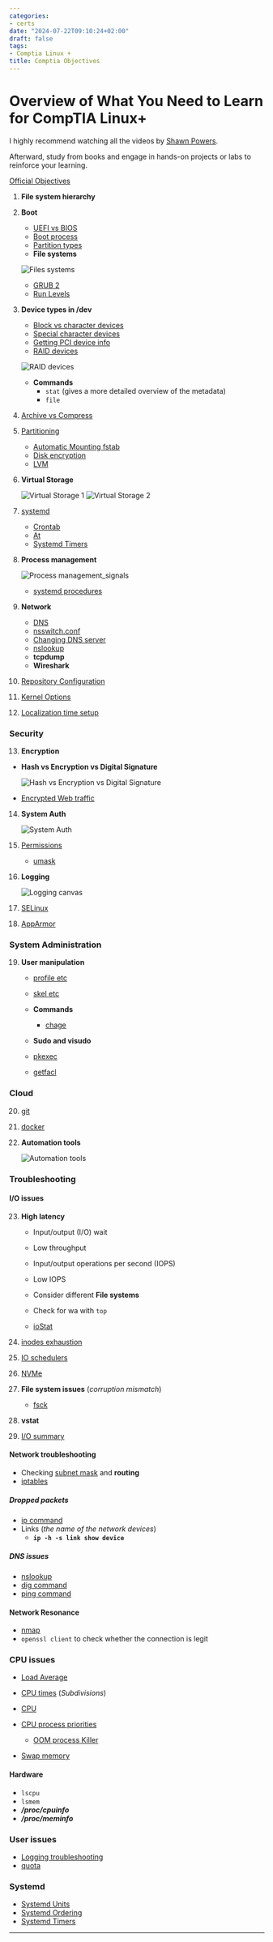 ```yaml
---
categories:
- certs
date: "2024-07-22T09:10:24+02:00"
draft: false
tags:
- Comptia Linux +
title: Comptia Objectives
---
```


# Overview of What You Need to Learn for CompTIA Linux+

I highly recommend watching all the videos by [Shawn Powers](https://www.youtube.com/watch?v:%20niPWk7tgD2Q&list=PL78ppT-_wOmuwT9idLvuoKOn6UYurFKCp).

Afterward, study from books and engage in hands-on projects or labs to reinforce your learning.

[Official Objectives](https://partners.comptia.org/docs/default-source/resources/comptia-linux-xk0-005-exam-objectives-(1-0))

1. **File system hierarchy**
2. **Boot**
   - [UEFI vs BIOS](/UEFI_vs_BIOS)
   - [Boot process](/boot_process)
   - [Partition types](/UEFI_vs_BIOS#partition-types)
   - **File systems**

   ![Files systems](/static/filesSystem_visual.png) 
   - [GRUB 2](/GRUB_2) 
   - [Run Levels](/for_later/Run_Levels)

3. **Device types in /dev**
   - [Block vs character devices](/Block_vs_character_dev)
   - [Special character devices](/Block_vs_character_dev#special-character-devices)
   - [Getting PCI device info](/Getting_PCI_dev_info)
   - [RAID devices](/RAID_STORAGE)

   ![RAID devices](/static/raid_devices_canvas.png) 

   - **Commands**
     - `stat` (gives a more detailed overview of the metadata)
     - `file`

4. [Archive vs Compress](/Archive_vs_Compress)

5. [Partitioning](/Partitioning) 
   - [Automatic Mounting fstab](/Automatic_Mounting_fstab) 
   - [Disk encryption](/Disk_encryption) 
   - [LVM](/LVM) 

6. **Virtual Storage**

   ![Virtual Storage 1](/static/virtual_storage_visual.png) ![Virtual Storage 2](/static/virtual_storage_tech.png)

7. [systemd](/systemd)
   - [Crontab](/scriptss/Crontab) 
   - [At](/scriptss/At) 
   - [Systemd Timers](/systemd#systemd-timers)

8. **Process management**

   ![Process management_signals](/static/process_management_visual.png) 
   - [systemd procedures](/systemd#systemd-procedures)

9. **Network**
   - [DNS](/Network/Physical/DNS)
   - [nsswitch.conf](/nsswitch.conf)
   - [Changing DNS server](/Network/Physical/DNS#changing-dns-server)
   - [nslookup](/Linux/nslookup)
   - **tcpdump**
   - **Wireshark**

10. [Repository Configuration](/Repository_Configuration)

11. [Kernel Options](/Linux/Kernel/Kernel#kernel-options)

12. [Localization time setup](/Localization_time_setup)

### Security

13. **Encryption**
   - **Hash vs Encryption vs Digital Signature**

     ![Hash vs Encryption vs Digital Signature](/static/hash_encryption_vs_digital_signature.png) 

   - [Encrypted Web traffic](/encrypted_Web_traffic)

14. **System Auth**

    ![System Auth](/static/system_auth_visual.png)

15. [Permissions](/Linux/Permissions)
    - [umask](/Linux/umask)

16. **Logging**

    ![Logging canvas](/static/logs_canvas_visual.png)

17. [SELinux](/SELinux)

18. [AppArmor](/AppArmor)

### System Administration

19. **User manipulation**
    - [profile etc](/Linux/etc/profile_etc) 
    - [skel etc](/Linux/etc/skel_etc)

    - **Commands**
      - [chage](/chage)

    - **Sudo and visudo**
    - [pkexec](/pkexec)
    - [getfacl](/getfacl)

### Cloud

20. [git](/git)

21. [docker](/Linux/Docker/docker)

22. **Automation tools**

    ![Automation tools](/static/automation_tools_canvas.png)

### Troubleshooting

#### I/O issues

23. **High latency**
    - Input/output (I/O) wait
    - Low throughput
    - Input/output operations per second (IOPS)
    - Low IOPS

    - Consider different **File systems**
    - Check for wa with `top`
    - [ioStat](/ioStat)

24. [inodes exhaustion](/inodes_exhaustion)

25. [IO schedulers](/IO_schedulers)

26. [NVMe](/NVMe)

27. **File system issues** (*corruption mismatch*)
    - [fsck](/Linux/fsck)

28. **vstat**

29. [I/O summary](https://www.site24x7.com/learn/linux/disk-io-troubleshooting.html)

#### Network troubleshooting

- Checking [subnet mask](/Network/basic_network_connections/subnet_mask) and **routing**
- [iptables](/iptables)

##### Dropped packets

- [ip command](/ip_command)
- Links (*the name of the network devices*)
  - **`ip -h -s link show device`**

##### DNS issues

- [nslookup](/Linux/nslookup)
- [dig command](/dig_command)
- [ping command](/ping_command)

#### Network Resonance

- [nmap](/Linux/nmap)
- `openssl client` to check whether the connection is legit

### CPU issues

- [Load Average](/Load_Average)
- [CPU times](/Linux/Kernel/Cpu) (*Subdivisions*)
- [CPU](/Linux/Kernel/Cpu)
- [CPU process priorities](/Linux/Kernel/Cpu#cpu-process-priorities)
  - [OOM process Killer](/OOM_process_Killer)

- [Swap memory](/Swap_memory)

#### Hardware

- `lscpu`
- `lsmem`
- ***/proc/cpuinfo***
- ***/proc/meminfo***

### User issues

- [Logging troubleshooting](/Login_troubleshooting)
- [quota](/quota)

### Systemd

- [Systemd Units](/systemd#systemd-units)
- [Systemd Ordering](/systemd_ordering)
- [Systemd Timers](/systemd#systemd-timers)

---
